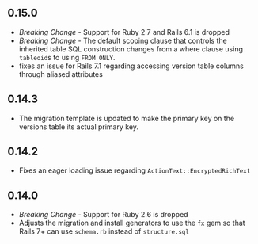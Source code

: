 ## 0.15.0

- *Breaking Change* - Support for Ruby 2.7 and Rails 6.1 is dropped
- *Breaking Change* - The default scoping clause that controls the inherited table SQL construction
  changes from a where clause using `tableoid`s to using `FROM ONLY`.
- fixes an issue for Rails 7.1 regarding accessing version table columns through aliased attributes

## 0.14.3

- The migration template is updated to make the primary key on the versions table its actual primary key.

## 0.14.2

- Fixes an eager loading issue regarding `ActionText::EncryptedRichText`

## 0.14.0

- *Breaking Change* - Support for Ruby 2.6 is dropped
- Adjusts the migration and install generators to use the `fx` gem so that Rails 7+ can use `schema.rb`
  instead of `structure.sql`

